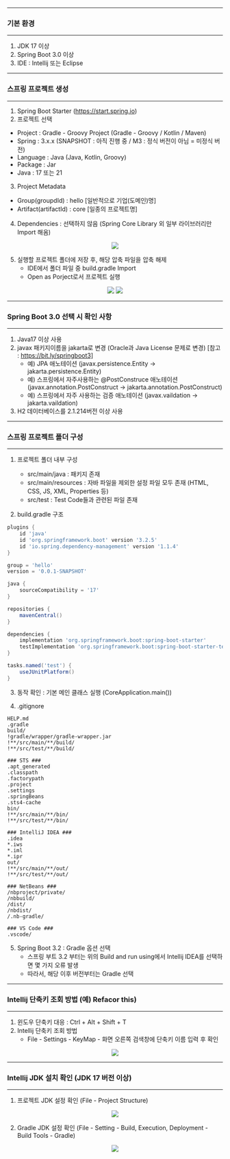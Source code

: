 -----
### 기본 환경
-----
1. JDK 17 이상 
2. Spring Boot 3.0 이상
3. IDE : Intellij 또는 Eclipse

-----
### 스프링 프로젝트 생성
-----
1. Spring Boot Starter (https://start.spring.io)
2. 프로젝트 선택 
  - Project : Gradle - Groovy Project (Gradle - Groovy / Kotlin / Maven)
  - Spring : 3.x.x (SNAPSHOT : 아직 진행 중 / M3 : 정식 버전이 아님 = 미정식 버전)
  - Language : Java (Java, Kotlin, Groovy)
  - Package : Jar
  - Java : 17 또는 21

3. Project Metadata
  - Group(groupdId) : hello [일반적으로 기업(도메인)명]
  - Artifact(artifactId) : core [일종의 프로젝트명]

4. Dependencies : 선택하지 않음 (Spring Core Library 외 일부 라이브러리만 Import 해옴)

<div align="center">
<img src="https://github.com/sooyounghan/HTTP/assets/34672301/15423c95-ce4e-48cc-a621-3d835383bbfa">
</div>

5. 실행할 프로젝트 폴더에 저장 후, 해당 압축 파일을 압축 해제
   - IDE에서 폴더 파일 중 build.gradle Import
   - Open as Porject로서 프로젝트 실행
<div align="center">
<img src="https://github.com/sooyounghan/JavaScript/assets/34672301/ab977b07-0731-4947-9208-e21634196992">
<img src="https://github.com/sooyounghan/JavaScript/assets/34672301/97a53c44-5ffc-49d9-857f-5360991d1656">
</div>

-----
### Spring Boot 3.0 선택 시 확인 사항
-----
1. Java17 이상 사용
2. javax 패키지이름을 jakarta로 변경 (Oracle과 Java License 문제로 변경) [참고 : https://bit.ly/springboot3]
   - 예) JPA 애노테이션 (javax.persistence.Entity -> jakarta.persistence.Entity)
   - 예) 스프링에서 자주사용하는 @PostConstruce 애노테이션 (javax.annotation.PostConstruct -> jakarta.annotation.PostConstruct)
   - 예) 스프링에서 자주 사용하는 검증 애노테이션 (javax.vaildation -> jakarta.vaildation)
4. H2 데이터베이스를 2.1.214버전 이상 사용

-----
### 스프링 프로젝트 폴더 구성
-----
1. 프로젝트 폴더 내부 구성

   - src/main/java : 패키지 존재
   - src/main/resources : 자바 파일을 제외한 설정 파일 모두 존재 (HTML, CSS, JS, XML, Properties 등)
   - src/test : Test Code들과 관련된 파일 존재
  
2. build.gradle 구조
```gradle
plugins {
	id 'java'
	id 'org.springframework.boot' version '3.2.5'
	id 'io.spring.dependency-management' version '1.1.4'
}

group = 'hello'
version = '0.0.1-SNAPSHOT'

java {
	sourceCompatibility = '17'
}

repositories {
	mavenCentral()
}

dependencies {
	implementation 'org.springframework.boot:spring-boot-starter'
	testImplementation 'org.springframework.boot:spring-boot-starter-test'
}

tasks.named('test') {
	useJUnitPlatform()
}
```

3. 동작 확인 : 기본 메인 클래스 실행 (CoreApplication.main())

4. .gitignore
```
HELP.md
.gradle
build/
!gradle/wrapper/gradle-wrapper.jar
!**/src/main/**/build/
!**/src/test/**/build/

### STS ###
.apt_generated
.classpath
.factorypath
.project
.settings
.springBeans
.sts4-cache
bin/
!**/src/main/**/bin/
!**/src/test/**/bin/

### IntelliJ IDEA ###
.idea
*.iws
*.iml
*.ipr
out/
!**/src/main/**/out/
!**/src/test/**/out/

### NetBeans ###
/nbproject/private/
/nbbuild/
/dist/
/nbdist/
/.nb-gradle/

### VS Code ###
.vscode/
```

5. Spring Boot 3.2 : Gradle 옵션 선택
   - 스프링 부트 3.2 부터는 위의 Build and run using에서 Intellij IDEA를 선택하면 몇 가지 오류 발생
   - 따라서, 해당 이후 버전부터는 Gradle 선택
     
-----
### Intellij 단축키 조회 방법 (예) Refacor this)
-----
1. 윈도우 단축키 대응 : Ctrl + Alt + Shift + T
2. Intellij 단축키 조회 방법
   - File - Settings - KeyMap - 화면 오른쪽 검색창에 단축키 이름 입력 후 확인
<div align="center">
<img src="https://github.com/sooyounghan/JavaScript/assets/34672301/eb47574e-c30a-40a6-a476-ec0bc318e3c2">
</div>

-----
### Intellij JDK 설치 확인 (JDK 17 버전 이상)
-----
1. 프로젝트 JDK 설정 확인 (File - Project Structure)
<div align="center">
<img src="https://github.com/sooyounghan/HTTP/assets/34672301/8871181d-d0e2-4f5a-b934-e99a95f4cc44">
</div>

2. Gradle JDK 설정 확인 (File - Setting - Build, Execution, Deployment - Build Tools - Gradle)
<div align="center">
<img src="https://github.com/sooyounghan/HTTP/assets/34672301/d37f35c3-b0f9-45f8-b4d3-5347d2856c84">
</div>

